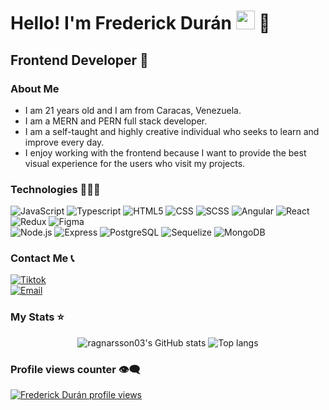 # Hello! I'm Frederick Durán <img src="https://raw.githubusercontent.com/iampavangandhi/iampavangandhi/master/gifs/Hi.gif" width="30px"> 🚀
## Frontend Developer 🎨

### About Me
- I am 21 years old and I am from Caracas, Venezuela.
- I am a MERN and PERN full stack developer.
- I am a self-taught and highly creative individual who seeks to learn and improve every day.
- I enjoy working with the frontend because I want to provide the best visual experience for the users who visit my projects.

### Technologies 👨🏻‍💻
  ![JavaScript](https://img.shields.io/badge/-JavaScript-333333?style=flat&logo=javascript)
  ![Typescript](https://img.shields.io/badge/-Typescript-333333?style=flat&logo=typescript)
  ![HTML5](https://img.shields.io/badge/-HTML5-333333?style=flat&logo=HTML5)
  ![CSS](https://img.shields.io/badge/-CSS-333333?style=flat&logo=CSS3&logoColor=1572B6)
  ![SCSS](https://img.shields.io/badge/-SCSS-333333?style=flat&logo=SASS&logoColor=CE6B9E)
  ![Angular](https://img.shields.io/badge/-Angular-333333?style=flat&logo=angular)
  ![React](https://img.shields.io/badge/-React-333333?style=flat&logo=react)
  ![Redux](https://img.shields.io/badge/-Redux-333333?style=flat&logo=redux)
  ![Figma](https://img.shields.io/badge/-Figma-333333?style=flat&logo=figma)
  <br/>
  ![Node.js](https://img.shields.io/badge/-Node.js-333333?style=flat&logo=node.js)
  ![Express](https://img.shields.io/badge/-Express-333333?style=flat&logo=express)
  ![PostgreSQL](https://img.shields.io/badge/-PostgreSQL-333333?style=flat&logo=postgresql)
  ![Sequelize](https://img.shields.io/badge/-Sequelize-333333?style=flat&logo=sequelize)
  ![MongoDB](https://img.shields.io/badge/-MongoDB-333333?style=flat&logo=MongoDB)

### Contact Me 📞
<a href="https://www.tiktok.com/@fr3derickdp"><img alt="Tiktok" src="https://img.shields.io/badge/Frederick-blue?style=flat-square&logo=tiktok"></a>  
<a href="mailto:samirduran1000@gmail.com"><img alt="Email" src="https://img.shields.io/badge/Gmail-samirduran1000@gmail.com-blue?style=flat-square&logo=gmail"></a>  

### My Stats ⭐
<div align="center">
<img alt="ragnarsson03's GitHub stats" src="https://github-readme-stats.vercel.app/api?username=ragnarsson03&show_icons=true&theme=transparent"/>
<img alt="Top langs" src="https://github-readme-stats.vercel.app/api/top-langs/?username=ragnarsson03&layout=compact&langs_count=8&repo=mtg_textiless&cache_seconds=86400"/>
</div>

### Profile views counter 👁️‍🗨️
[![Frederick Durán profile views](https://u8views.com/api/v1/github/profiles/7869344/views/day-week-month-total-count.svg)](https://u8views.com/github/ragnarsson03)
